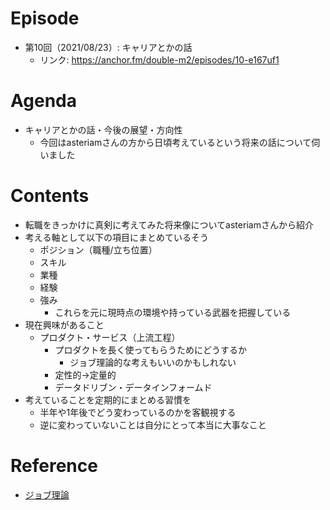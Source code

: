 # Episode
- 第10回（2021/08/23）: キャリアとかの話
    - リンク: https://anchor.fm/double-m2/episodes/10-e167uf1

# Agenda
- キャリアとかの話・今後の展望・方向性
	- 今回はasteriamさんの方から日頃考えているという将来の話について伺いました

# Contents
- 転職をきっかけに真剣に考えてみた将来像についてasteriamさんから紹介
- 考える軸として以下の項目にまとめているそう
    - ポジション（職種/立ち位置）
    - スキル
    - 業種
    - 経験
    - 強み
        - これらを元に現時点の環境や持っている武器を把握している
- 現在興味があること
    - プロダクト・サービス（上流工程）
        - プロダクトを長く使ってもらうためにどうするか
            - ジョブ理論的な考えもいいのかもしれない
        - 定性的→定量的
        - データドリブン・データインフォームド
- 考えていることを定期的にまとめる習慣を
    - 半年や1年後でどう変わっているのかを客観視する
    - 逆に変わっていないことは自分にとって本当に大事なこと

# Reference
- [ジョブ理論](https://www.amazon.co.jp/dp/B0746JCN8B/ref=dp-kindle-redirect?_encoding=UTF8&btkr=1)
